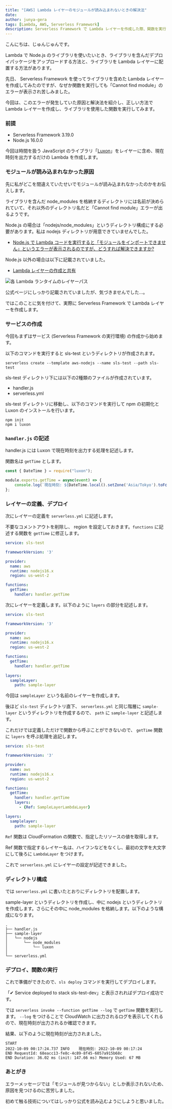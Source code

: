 ```yaml
---
title: "[AWS] Lambda レイヤーのモジュールが読み込まれないときの解決法"
date: 
author: junya-gera
tags: [Lambda, AWS, Serverless Framework]
description: Serverless Framework で Lambda レイヤーを作成した際、関数を実行したらモジュールが読み込まれない場合の解決方法を解説します。
---
```


こんにちは、じゅんじゅんです。

Lambda で Node.js のライブラリを使いたいとき、ライブラリを含んだデプロイパッケージをアップロードする方法と、ライブラリを Lambda レイヤーに配置する方法があります。

先日、 Serverless Framework を使ってライブラリを含めた Lambda レイヤーを作成してみたのですが、なぜか関数を実行しても「Cannot find module」のエラーが表示され苦しみました。

今回は、このエラーが発生していた原因と解決法を紹介し、正しい方法で Lambda レイヤーを作成し、ライブラリを使用した関数を実行してみます。

### 前提
- Serverless Framework 3.19.0
- Node.js 16.0.0

今回は時間を扱う JavaScript のライブラリ「[Luxon](https://moment.github.io/luxon/#/)」をレイヤーに含め、現在時刻を出力するだけの Lambda を作成します。

### モジュールが読み込まれなかった原因

先に私がどこを間違えていたせいでモジュールが読み込まれなかったのかをお伝えします。

ライブラリを含んだ node_modules を格納するディレクトリには名前が決められていて、それ以外のディレクトリ名だと「Cannot find module」エラーが出るようです。

Node.js の場合は「nodejs/node_modules」というディレクトリ構成にする必要があります。私は nodejs ディレクトリが用意できていませんでした。

- [Node.js で Lambda コードを実行すると「モジュールをインポートできません」というエラーが表示されるのですが、どうすれば解決できますか?](https://aws.amazon.com/jp/premiumsupport/knowledge-center/lambda-import-module-error-nodejs/)

Node.js 以外の場合は以下に記載されていました。

- [Lambda レイヤーの作成と共有](https://docs.aws.amazon.com/ja_jp/lambda/latest/dg/configuration-layers.html)

![各 Lambda ランタイムのレイヤーパス](images/2022-10-09_00h50_47.png "各 Lambda ランタイムのレイヤーパス")

公式ページにしっかり記載されていましたが、気づきませんでした...。

ではこのことに気を付けて、実際に Serverless Framework で Lambda レイヤーを作成します。

### サービスの作成

今回もまずはサービス (Serverless Framework の実行環境) の作成から始めます。

以下のコマンドを実行すると sls-test というディレクトリが作成されます。

`serverless create --template aws-nodejs --name sls-test --path sls-test`

sls-test ディレクトリ下には以下の2種類のファイルが作成されています。

- handler.js
- serverless.yml

sls-test ディレクトリに移動し、以下のコマンドを実行して npm の初期化と Luxon のインストールを行います。

```
npm init
npm i luxon
```

### `handler.js` の記述

handler.js には Luxon で現在時刻を出力する処理を記述します。

関数名は `getTime` とします。

```js
const { DateTime } = require("luxon");

module.exports.getTime = async(event) => {
    console.log(`現在時刻: ${DateTime.local().setZone('Asia/Tokyo').toFormat('yyyy-MM-dd HH:mm:ss')}`);
};
```

### レイヤーの定義、デプロイ

次にレイヤーの定義を `serverless.yml` に記述します。

不要なコメントアウトを削除し、 region を設定しておきます。`functions` に記述する関数を `getTime` に修正します。

```yml{8,11,12}:title=serverless.yml
service: sls-test

frameworkVersion: '3'

provider:
  name: aws
  runtime: nodejs16.x
  region: us-west-2

functions:
  getTime:
    handler: handler.getTime
```

次にレイヤーを定義します。以下のように `layers` の部分を記述します。

```yml{14-16}:title=serverless.yml
service: sls-test

frameworkVersion: '3'

provider:
  name: aws
  runtime: nodejs16.x
  region: us-west-2

functions:
  getTime:
    handler: handler.getTime
    
layers:
  sampleLayer:
    path: sample-layer
```

今回は `sampleLayer` という名前のレイヤーを作成します。

後ほど `sls-test` ディレクトリ直下、 `serverless.yml` と同じ階層に `sample-layer` というディレクトリを作成するので、 `path` に `sample-layer` と記述します。

これだけでは定義しただけで関数から呼ぶことができないので、 `getTime` 関数に `layers` を呼ぶ処理を追記します。

```yml{13-14}:title=serverless.yml
service: sls-test

frameworkVersion: '3'

provider:
  name: aws
  runtime: nodejs16.x
  region: us-west-2

functions:
  getTime:
    handler: handler.getTime
    layers:
      - {Ref: SampleLayerLambdaLayer}

layers:
  samplelayer:
    path: sample-layer
```

`Ref` 関数は CloudFormation の関数で、指定したリソースの値を取得します。

Ref 関数で指定するレイヤー名は、ハイフンなどをなくし、最初の文字を大文字にして後ろに `LambdaLayer` をつけます。

これで `serverless.yml` にレイヤーの設定が記述できました。

### ディレクトリ構成

では `serverless.yml` に書いたとおりにディレクトリを配置します。

sample-layer というディレクトリを作成し、中に nodejs というディレクトリを作成します。さらにその中に node_modules を格納します。以下のような構成になります。

```
.
├── handler.js
├── sample-layer
│   └── nodejs
│       └── node_modules
│           └── luxon
│
└── serverless.yml
```

### デプロイ、関数の実行

これで準備ができたので、`sls deploy` コマンドを実行してデプロイします。

「✔ Service deployed to stack sls-test-dev」と表示されればデプロイ成功です。

では `serverless invoke --function getTime --log` で `getTime` 関数を実行します。 `--log` をつけることで CloudWatch に出力されるログを表示してくれるので、現在時刻が出力されるか確認できます。

結果、以下のように現在時刻が出力されました。

```
START
2022-10-09 00:17:24.737 INFO    現在時刻: 2022-10-09 00:17:24
END RequestId: 68eacc13-fe8c-4c89-8f45-6057a915b68c
END Duration: 36.02 ms (init: 147.66 ms) Memory Used: 67 MB
```

### あとがき

エラーメッセージでは「モジュールが見つからない」としか表示されないため、原因を見つけるのに苦労しました。

初めて触る技術についてはしっかり公式を読み込むようにしようと思いました。